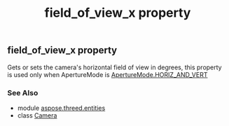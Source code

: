 ﻿---
title: field_of_view_x property
second_title: Aspose.3D for Python via .NET API References
description: 
type: docs
weight: 170
url: /python-net/aspose.threed.entities/camera/field_of_view_x/
is_root: false
---

## field_of_view_x property


Gets or sets the camera's horizontal field of view in degrees, this property is used only when ApertureMode is  [ApertureMode.HORIZ_AND_VERT](/3d/python-net/aspose.threed.entities/aperturemode#HORIZ_AND_VERT)

### See Also
* module [aspose.threed.entities](../../)
* class [Camera](/3d/python-net/aspose.threed.entities/camera)
